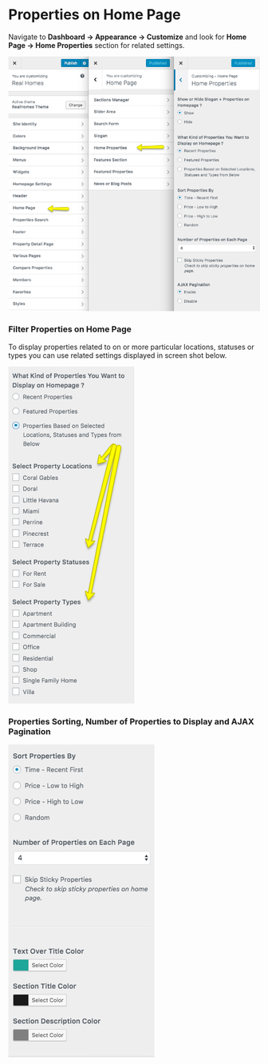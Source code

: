 # Properties on Home Page

Navigate to **Dashboard → Appearance → Customize** and look for **Home Page → Home Properties** section for related settings.

![Home Properties Section](images/home-setup/customize-homepage-prop-full.png)

### Filter Properties on Home Page

To display properties related to on or more particular locations, statuses or types you can use related settings displayed in screen shot below.

![Slogan Section](images/home-setup/home-properties-filter.png)

### Properties Sorting, Number of Properties to Display and AJAX Pagination

![Slogan Section](images/home-setup/home-properties-sort-modern.png)